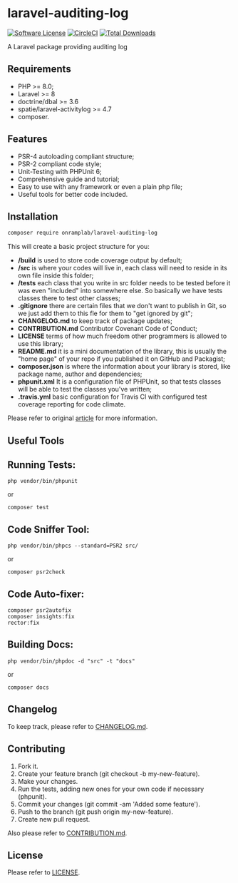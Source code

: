 # laravel-auditing-log

[![Software License](https://img.shields.io/badge/license-MIT-brightgreen.svg?style=flat-square)](LICENSE.md)
[![CircleCI](https://circleci.com/gh/OnrampLab/laravel-package-template.svg?style=shield)](https://circleci.com/gh/OnrampLab/laravel-auditing-log)
[![Total Downloads](https://img.shields.io/packagist/dt/onramplab/laravel-package-template.svg?style=flat-square)](https://packagist.org/packages/onramplab/laravel-auditing-log)

A Laravel package providing auditing log

## Requirements

- PHP >= 8.0;
- Laravel >= 8
- doctrine/dbal >= 3.6
- spatie/laravel-activitylog >= 4.7
- composer.

## Features

- PSR-4 autoloading compliant structure;
- PSR-2 compliant code style;
- Unit-Testing with PHPUnit 6;
- Comprehensive guide and tutorial;
- Easy to use with any framework or even a plain php file;
- Useful tools for better code included.

## Installation

```bash
composer require onramplab/laravel-auditing-log
```

This will create a basic project structure for you:

* **/build** is used to store code coverage output by default;
* **/src** is where your codes will live in, each class will need to reside in its own file inside this folder;
* **/tests** each class that you write in src folder needs to be tested before it was even "included" into somewhere else. So basically we have tests classes there to test other classes;
* **.gitignore** there are certain files that we don't want to publish in Git, so we just add them to this fle for them to "get ignored by git";
* **CHANGELOG.md** to keep track of package updates;
* **CONTRIBUTION.md** Contributor Covenant Code of Conduct;
* **LICENSE** terms of how much freedom other programmers is allowed to use this library;
* **README.md** it is a mini documentation of the library, this is usually the "home page" of your repo if you published it on GitHub and Packagist;
* **composer.json** is where the information about your library is stored, like package name, author and dependencies;
* **phpunit.xml** It is a configuration file of PHPUnit, so that tests classes will be able to test the classes you've written;
* **.travis.yml** basic configuration for Travis CI with configured test coverage reporting for code climate.

Please refer to original [article](http://www.darwinbiler.com/creating-composer-package-library/) for more information.

## Useful Tools

## Running Tests:

    php vendor/bin/phpunit

or

    composer test

## Code Sniffer Tool:

    php vendor/bin/phpcs --standard=PSR2 src/

or

    composer psr2check

## Code Auto-fixer:

    composer psr2autofix
    composer insights:fix
    rector:fix

## Building Docs:

    php vendor/bin/phpdoc -d "src" -t "docs"

or

    composer docs

## Changelog

To keep track, please refer to [CHANGELOG.md](https://github.com/Onramplab/laravel-auditing-log/blob/master/CHANGELOG.md).

## Contributing

1. Fork it.
2. Create your feature branch (git checkout -b my-new-feature).
3. Make your changes.
4. Run the tests, adding new ones for your own code if necessary (phpunit).
5. Commit your changes (git commit -am 'Added some feature').
6. Push to the branch (git push origin my-new-feature).
7. Create new pull request.

Also please refer to [CONTRIBUTION.md](https://github.com/Onramplab/laravel-auditing-log/blob/master/CONTRIBUTION.md).

## License

Please refer to [LICENSE](https://github.com/Onramplab/laravel-auditing-log/blob/master/LICENSE).
